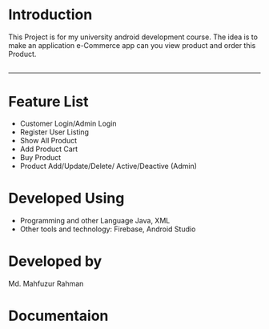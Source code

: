 # Introduction
  This Project is for my university android development course. The idea  is to make an application e-Commerce app can you view  product and order this Product.
  
##
***
# Feature List
 
+ Customer Login/Admin Login
+ Register User Listing
+ Show All Product
+ Add Product Cart
+ Buy Product
+ Product Add/Update/Delete/
Active/Deactive (Admin)

# Developed Using
 + Programming and other Language Java, XML
 + Other tools and technology:  Firebase, Android Studio 
 
 
 # Developed by
  Md. Mahfuzur Rahman
  
 # Documentaion
 
